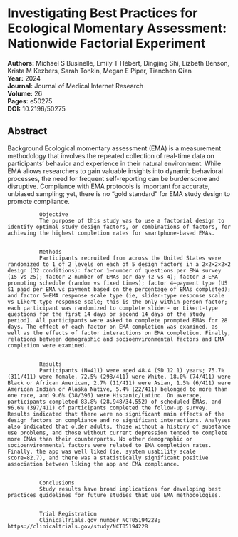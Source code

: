 # Investigating Best Practices for Ecological Momentary Assessment: Nationwide Factorial Experiment

**Authors:** Michael S Businelle, Emily T Hébert, Dingjing Shi, Lizbeth Benson, Krista M Kezbers, Sarah Tonkin, Megan E Piper, Tianchen Qian  
**Year:** 2024  
**Journal:** Journal of Medical Internet Research  
**Volume:** 26  
**Pages:** e50275  
**DOI:** 10.2196/50275  

## Abstract
Background
              Ecological momentary assessment (EMA) is a measurement methodology that involves the repeated collection of real-time data on participants’ behavior and experience in their natural environment. While EMA allows researchers to gain valuable insights into dynamic behavioral processes, the need for frequent self-reporting can be burdensome and disruptive. Compliance with EMA protocols is important for accurate, unbiased sampling; yet, there is no “gold standard” for EMA study design to promote compliance.
            
            
              Objective
              The purpose of this study was to use a factorial design to identify optimal study design factors, or combinations of factors, for achieving the highest completion rates for smartphone-based EMAs.
            
            
              Methods
              Participants recruited from across the United States were randomized to 1 of 2 levels on each of 5 design factors in a 2×2×2×2×2 design (32 conditions): factor 1—number of questions per EMA survey (15 vs 25); factor 2—number of EMAs per day (2 vs 4); factor 3—EMA prompting schedule (random vs fixed times); factor 4—payment type (US $1 paid per EMA vs payment based on the percentage of EMAs completed); and factor 5—EMA response scale type (ie, slider-type response scale vs Likert-type response scale; this is the only within-person factor; each participant was randomized to complete slider- or Likert-type questions for the first 14 days or second 14 days of the study period). All participants were asked to complete prompted EMAs for 28 days. The effect of each factor on EMA completion was examined, as well as the effects of factor interactions on EMA completion. Finally, relations between demographic and socioenvironmental factors and EMA completion were examined.
            
            
              Results
              Participants (N=411) were aged 48.4 (SD 12.1) years; 75.7% (311/411) were female, 72.5% (298/411) were White, 18.0% (74/411) were Black or African American, 2.7% (11/411) were Asian, 1.5% (6/411) were American Indian or Alaska Native, 5.4% (22/411) belonged to more than one race, and 9.6% (38/396) were Hispanic/Latino. On average, participants completed 83.8% (28,948/34,552) of scheduled EMAs, and 96.6% (397/411) of participants completed the follow-up survey. Results indicated that there were no significant main effects of the design factors on compliance and no significant interactions. Analyses also indicated that older adults, those without a history of substance use problems, and those without current depression tended to complete more EMAs than their counterparts. No other demographic or socioenvironmental factors were related to EMA completion rates. Finally, the app was well liked (ie, system usability scale score=82.7), and there was a statistically significant positive association between liking the app and EMA compliance.
            
            
              Conclusions
              Study results have broad implications for developing best practices guidelines for future studies that use EMA methodologies.
            
            
              Trial Registration
              ClinicalTrials.gov number NCT05194228; https://clinicaltrials.gov/study/NCT05194228

